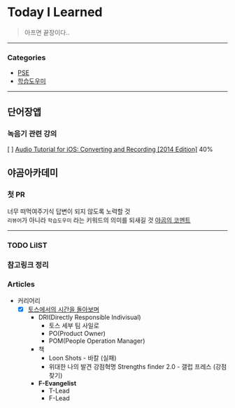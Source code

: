 # Today I Learned
> 아프면 끝장이다..

---

### Categories
- [PSE](#단어장앱)
- [학습도우미](#야곰아카데미)

---

## 단어장앱
### 녹음기 관련 강의
[ ] [Audio Tutorial for iOS: Converting and Recording [2014 Edition]](https://www.notion.so/keeplo/Audio-Tutorial-for-iOS-Converting-and-Recording-2014-Edition-845f043c969b4a7392f2e9987be6af6d) 40%

## 야곰아카데미
### 첫 PR
너무 떠먹여주기식 답변이 되지 않도록 노력할 것  
`리뷰어`가 아니라 `학습도우미` 라는 키워드의 의미를 되새길 것
[야곰의 코멘트](https://discord.com/channels/976036183442329601/976036183991799836/989065409577771069)

---

### TODO LiIST

### 참고링크 정리

### Articles
* 커리어리
    - [x] [토스에서의 시간을 돌아보며](https://evan-moon.github.io/2022/05/07/toss-retrospective/)
        - DRI(Directly Responsible Indivisual)
            - 토스 세부 팀 사일로
            - PO(Product Owner)
            - POM(People Operation Manager)
        - 책
            - Loon Shots - 바칼 (실패)
            - 위대한 나의 발견 강점혁명 Strengths finder 2.0 - 갤럽 프레스 (강점 찾기)
        - **F-Evangelist**
            - T-Lead
            - F-Lead

